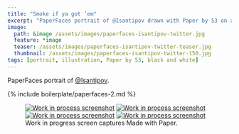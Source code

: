 ```yaml
---
title: "Smoke if ya got ’em"
excerpt: "PaperFaces portrait of @Isantipov drawn with Paper by 53 on an iPad."
image: 
  path: &image /assets/images/paperfaces-isantipov-twitter.jpg 
  feature: *image
  teaser: /assets/images/paperfaces-isantipov-twitter-teaser.jpg
  thumbnail: /assets/images/paperfaces-isantipov-twitter-150.jpg
tags: [portrait, illustration, Paper by 53, black and white]
---
```


PaperFaces portrait of [@Isantipov](https://twitter.com/Isantipov).

{% include boilerplate/paperfaces-2.md %}

<figure class="third">
  <a href="/assets/images/paperfaces-isantipov-process-1-lg.jpg"><img src="/assets/images/paperfaces-isantipov-process-1-600.jpg" alt="Work in process screenshot"></a>
  <a href="/assets/images/paperfaces-isantipov-process-2-lg.jpg"><img src="/assets/images/paperfaces-isantipov-process-2-600.jpg" alt="Work in process screenshot"></a>
  <a href="/assets/images/paperfaces-isantipov-process-3-lg.jpg"><img src="/assets/images/paperfaces-isantipov-process-3-600.jpg" alt="Work in process screenshot"></a>
  <a href="/assets/images/paperfaces-isantipov-process-4-lg.jpg"><img src="/assets/images/paperfaces-isantipov-process-4-600.jpg" alt="Work in process screenshot"></a>
  <figcaption>Work in progress screen captures Made with Paper.</figcaption>
</figure>

